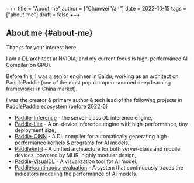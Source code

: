 +++
title = "About me"
author = ["Chunwei Yan"]
date = 2022-10-15
tags = ["about-me"]
draft = false
+++

## About me {#about-me}

Thanks for your interest here.

I am a DL architect at NVIDIA, and my current focus is high-performance AI Compiler(on GPU).

Before this, I was a senior engineer in Baidu, working as an architect on PaddlePaddle (one of the most popular open-sourced deep learning frameworks in China market).

I was the creator &amp; primary author &amp; tech lead of the following projects in PaddlePaddle ecosystem (before 2022-6)

-   [Paddle-Inference](<https://github.com/PaddlePaddle/Paddle/tree/v2.3.2/paddle/fluid/inference>) - the server-class DL inference engine,
-   [Paddle-Lite](<https://github.com/PaddlePaddle/Paddle-Lite/tree/v2.11>) - A on-device inference engine with high-performance, tiny deployment size,
-   [Paddle-CINN](<https://github.com/PaddlePaddle/CINN>) - A DL compiler for automatically generating high-performance kernels &amp; programs for AI models,
-   [Paddle/infrt](<https://github.com/PaddlePaddle/Paddle/tree/v2.3.2/paddle/infrt>) - A unified architecture for both server-class and mobile devices, powered by MLIR, highly modular design,
-   [Paddle-VisualDL](<https://github.com/PaddlePaddle/VisualDL>) - A visualization tool for AI model,
-   [Paddle/continuous_evaluation](<https://github.com/PaddlePaddle/continuous_evaluation>) - A system that continuously traces the indicators modeling the performance of AI models.
